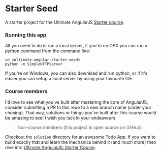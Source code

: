 # Starter Seed

A starter project for the Ultimate AngularJS [Starter course](https://courses.toddmotto.com).

### Running this app

All you need to do is run a local server, if you're on OSX you can run a python command from the command line:

```
cd <ultimate-angular-starter-seed>
python -m SimpleHTTPServer
```

If you're on Windows, you can also download and run python, or if it's easier you can setup a local server by using your favourite IDE.

### Course members

I'd love to see what you've built after mastering the core of AngularJS, consider submitting a PR to this repo to a new branch name (under your chosing). That way, solutions or things you've built after this course would be amazing to see! I wish you luck in your endeavours.

> Non-course members (this project is open source on GitHub)

Checkout the `solution` directory for an awesome Todo App. If you want to build exactly that and learn the mechanics behind it (and much more) then dive into [Ultimate AngularJS: Starter Course](https://courses.toddmotto.com/products/ultimate-angularjs-starter).
